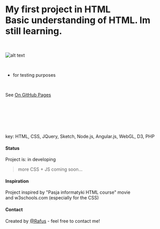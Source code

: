 # My first project in HTML <br /> Basic understanding of HTML. Im  still learning. 

<br />  

![alt text](https://i.ytimg.com/vi/-dJolYw8tnk/hqdefault.jpg "Git Gud")

<br />

- for testing purposes

<br />

See [On GitHub Pages](https://rafusix.github.io/First-project/)

<br> 

 

<br> <br> <br> <br>
key: HTML, CSS, JQuery, Sketch, Node.js, Angular.js, WebGL, D3, PHP




#### Status
Project is: in developing 
>more CSS + JS coming soon...

#### Inspiration
Project inspired by "Pasja informatyki HTML course" movie <br>
and w3schools.com (especially for the CSS)

#### Contact
Created by [@Rafus](mailto:rafusv2@gmail.com) - feel free to contact me!
